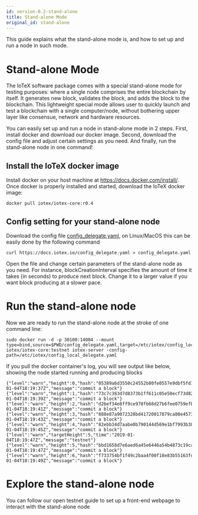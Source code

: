 ```yaml
---
id: version-0.2-stand-alone
title: Stand-alone Mode
original_id: stand-alone
---
```


This guide explains what the stand-alone mode is, and how to set up and run a node in such mode.

# Stand-alone Mode
The IoTeX software package comes with a special stand-alone mode for testing purposes: where a single node comprises the entire blockchain by itself. It generates new block, validates the block, and adds the block to the blockchain. This lightweight special mode allows user to quickly launch and test a blockchain with a single computer/node, without bothering upper layer like consensue, network and hardware resources.

You can easily set up and run a node in stand-alone mode in 2 steps. First, install docker and download our docker image. Second, download the config file and adjust certain settings as you need. And finally, run the stand-alone node in one command!

## Install the IoTeX docker image
Install docker on your host machine at https://docs.docker.com/install/. Once docker is properly installed and started, download the IoTeX docker image:

`docker pull iotex/iotex-core:r0.4`

## Config setting for your stand-alone node
Download the config file <a href="/config_delegate.yaml" download>config_delegate.yaml</a>, on Linux/MacOS this can be easily done by the following command
```
curl https://docs.iotex.io/config_delegate.yaml > config_delegate.yaml
```
Open the file and change certain parameters of the stand-alone node as you need. For instance, blockCreationInterval specifies the amount of time it takes (in seconds) to produce next block. Change it to a larger value if you want block producing at a slower pace.

# Run the stand-alone node
Now we are ready to run the stand-alone node at the stroke of one command line:

```
sudo docker run -d -p 30100:14004 --mount type=bind,source=$PWD/config_delegate.yaml,target=/etc/iotex/config_local_delegate.yaml iotex/iotex-core:testnet iotex-server -config-path=/etc/iotex/config_local_delegate.yaml
```
If you pull the docker container's log, you will see output like below, showing the node started running and producing blocks
```
{"level":"warn","height":0,"hash":"05389a6d3550c24552b80fe0557e9dbf5fd1fece92a9f83c053903891e12fab3","time":"2019-01-04T18:19:37Z","message":"commit a block"}
{"level":"warn","height":1,"hash":"73c7c383d7d8373b1ff611c05e50ecf73d82f9b129aafcf84d27418c5c93cf37","time":"2019-01-04T18:19:39Z","message":"commit a block"}
{"level":"warn","height":2,"hash":"d2bef34e8ff9ce978fb68d27b6fee0759efbbd9766b39121d967cceac0b6103f","time":"2019-01-04T18:19:41Z","message":"commit a block"}
{"level":"warn","height":3,"hash":"888e87a9072328bd41720017879ca80e4573f43c1fffd818de6659eabafd9908","time":"2019-01-04T18:19:43Z","message":"commit a block"}
{"level":"warn","height":4,"hash":"82ebb34d7aabe0b790144d569e1bf7993b38eeb486d749c9a45fdd77fcad62dc","time":"2019-01-04T18:19:45Z","message":"commit a block"}
{"level":"warn","targetHeight":5,"time":"2019-01-04T18:19:47Z","message":"testnet"}
{"level":"warn","height":5,"hash":"bbd1658d7e6aed6a45e6446a54b4873c19ca5aa8387411d9b66461d484c073d0","time":"2019-01-04T18:19:47Z","message":"commit a block"}
{"level":"warn","height":6,"hash":"f733754bf1f49c2baa4f00f18e83b55163fd31cef46df1a1d5ad94c322126602","time":"2019-01-04T18:19:49Z","message":"commit a block"}
```

# Explore the stand-alone node
You can follow our open testnet guide to set up a front-end webpage to interact with the stand-alone node
